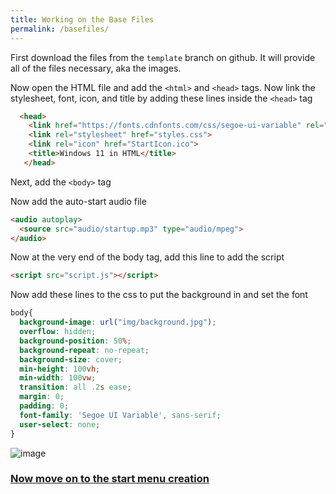 ```yaml
---
title: Working on the Base Files
permalink: /basefiles/
--- 
```


First download the files from the `template` branch on github. It will provide all of the files necessary, aka the images.

Now open the HTML file and add the `<html>` and `<head>` tags. Now link the stylesheet, font, icon, and title by adding these lines inside the `<head>` tag

```html
  <head>
    <link href="https://fonts.cdnfonts.com/css/segoe-ui-variable" rel="stylesheet">
    <link rel="stylesheet" href="styles.css">
    <link rel="icon" href="StartIcon.ico">
    <title>Windows 11 in HTML</title>
   </head>
```

Next, add the `<body>` tag

Now add the auto-start audio file

```html
<audio autoplay>
  <source src="audio/startup.mp3" type="audio/mpeg">
</audio>
```
  
Now at the very end of the body tag, add this line to add the script
  
```html
<script src="script.js"></script>
```

Now add these lines to the css to put the background in and set the font

```css
body{
  background-image: url("img/background.jpg");
  overflow: hidden;
  background-position: 50%;
  background-repeat: no-repeat;
  background-size: cover;
  min-height: 100vh;
  min-width: 100vw;
  transition: all .2s ease;
  margin: 0;
  padding: 0;
  font-family: 'Segoe UI Variable', sans-serif;
  user-select: none;
}
```

![image](https://user-images.githubusercontent.com/95918679/168868470-19dfc68b-34e9-46d3-bbe2-7987a869034e.png)

### [Now move on to the start menu creation](https://notaperson535.github.io/Win11-HTML-Tutorial/startmenu)
